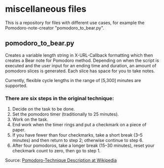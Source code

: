 # miscellaneous files

This is a repository for files with different use cases, for example the Pomodoro-note-creator "pomodoro_to_bear.py".

## pomodoro_to_bear.py

Creates a variable length string in X-URL-Callback formatting which then creates a Bear note for Pomodoro method. Depending on when the script is executed and the user input for an ending time and duration, an amount of pomodoro slices is generated. Each slice has space for you to take notes.

Currently, flexible cycle lengths in the range of [5,300] minutes are supported.


### There are six steps in the original technique:

1. Decide on the task to be done.
2. Set the pomodoro timer (traditionally to 25 minutes).
3. Work on the task.
4. End work when the timer rings and put a checkmark on a piece of paper.
5. If you have fewer than four checkmarks, take a short break (3–5 minutes) and then
    return to step 2; otherwise continue to step 6.
6. After four pomodoros, take a longer break (15–30 minutes), reset your checkmark
    count to zero, then go to step 1.

Source: [Pomodoro-Technique Description at Wikipedia](https://en.wikipedia.org/wiki/Pomodoro_Technique#Description)

